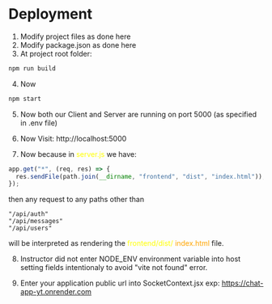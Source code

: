 # Deployment

1. Modify project files as done here
2. Modify package.json as done here
3. At project root folder:

```bash
npm run build
```

4. Now

```bash
npm start
```

5. Now both our Client and Server are running on port 5000
   (as specified in .env file)

6. Now Visit: http://localhost:5000

7. Now because in <span style="color: yellow">server.js</span> we have:

```js
app.get("*", (req, res) => {
  res.sendFile(path.join(__dirname, "frontend", "dist", "index.html"));
});
```

then any request to any paths other than

```
"/api/auth"
"/api/messages"
"/api/users"
```

will be interpreted as rendering the
<span style="color: yellow">frontend/dist/
<span style="color: orange">index.html</span></span> file.

8. Instructor did not enter NODE_ENV environment variable
   into host setting fields intentionaly to avoid "vite not found" error.

9. Enter your application public url into SocketContext.jsx
   exp: https://chat-app-yt.onrender.com
